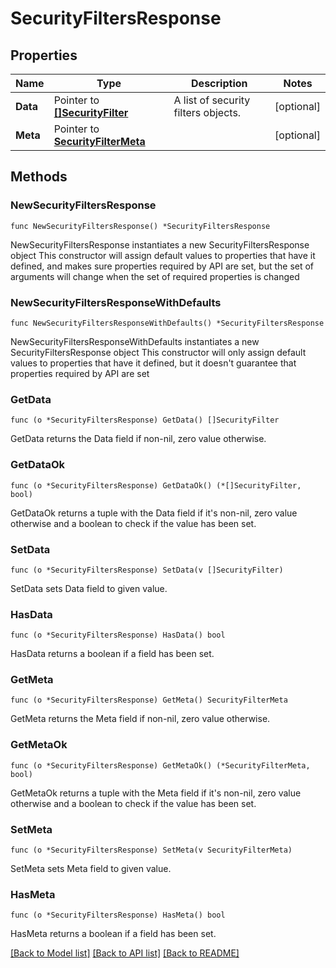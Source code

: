 # SecurityFiltersResponse

## Properties

Name | Type | Description | Notes
---- | ---- | ----------- | ------
**Data** | Pointer to [**[]SecurityFilter**](SecurityFilter.md) | A list of security filters objects. | [optional] 
**Meta** | Pointer to [**SecurityFilterMeta**](SecurityFilterMeta.md) |  | [optional] 

## Methods

### NewSecurityFiltersResponse

`func NewSecurityFiltersResponse() *SecurityFiltersResponse`

NewSecurityFiltersResponse instantiates a new SecurityFiltersResponse object
This constructor will assign default values to properties that have it defined,
and makes sure properties required by API are set, but the set of arguments
will change when the set of required properties is changed

### NewSecurityFiltersResponseWithDefaults

`func NewSecurityFiltersResponseWithDefaults() *SecurityFiltersResponse`

NewSecurityFiltersResponseWithDefaults instantiates a new SecurityFiltersResponse object
This constructor will only assign default values to properties that have it defined,
but it doesn't guarantee that properties required by API are set

### GetData

`func (o *SecurityFiltersResponse) GetData() []SecurityFilter`

GetData returns the Data field if non-nil, zero value otherwise.

### GetDataOk

`func (o *SecurityFiltersResponse) GetDataOk() (*[]SecurityFilter, bool)`

GetDataOk returns a tuple with the Data field if it's non-nil, zero value otherwise
and a boolean to check if the value has been set.

### SetData

`func (o *SecurityFiltersResponse) SetData(v []SecurityFilter)`

SetData sets Data field to given value.

### HasData

`func (o *SecurityFiltersResponse) HasData() bool`

HasData returns a boolean if a field has been set.

### GetMeta

`func (o *SecurityFiltersResponse) GetMeta() SecurityFilterMeta`

GetMeta returns the Meta field if non-nil, zero value otherwise.

### GetMetaOk

`func (o *SecurityFiltersResponse) GetMetaOk() (*SecurityFilterMeta, bool)`

GetMetaOk returns a tuple with the Meta field if it's non-nil, zero value otherwise
and a boolean to check if the value has been set.

### SetMeta

`func (o *SecurityFiltersResponse) SetMeta(v SecurityFilterMeta)`

SetMeta sets Meta field to given value.

### HasMeta

`func (o *SecurityFiltersResponse) HasMeta() bool`

HasMeta returns a boolean if a field has been set.


[[Back to Model list]](../README.md#documentation-for-models) [[Back to API list]](../README.md#documentation-for-api-endpoints) [[Back to README]](../README.md)


